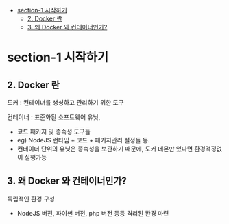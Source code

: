 - [section-1 시작하기](#section-1-시작하기)
  - [2. Docker 란](#2-docker-란)
  - [3. 왜 Docker 와 컨테이너인가?](#3-왜-docker-와-컨테이너인가)

# section-1 시작하기


## 2. Docker 란

도커 : 컨테이너를 생성하고 관리하기 위한 도구

컨테이너 : 표준화된 소프트웨어 유닛,
 - 코드 패키지 및 종속성 도구들
 - eg) NodeJS 런타임 + 코드 + 패키지관리 설정들 등. 
 - 컨테이너 단위의 유닛은 종속성을 보관하기 때문에, 도커 데몬만 있다면 환경걱정없이 실행가능

## 3. 왜 Docker 와 컨테이너인가?

독립적인 환경 구성
- NodeJS 버전, 파이썬 버전, php 버전 등등 격리된 환경 마련